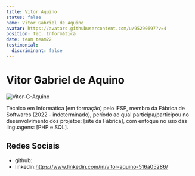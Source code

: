 ```yaml
---
title: Vitor Aquino
status: false
name: Vitor Gabriel de Aquino
avatar: https://avatars.githubusercontent.com/u/95290697?v=4
position: Tec. Informática
date: team team22
testimonial:
  discriminant: false
---
```

# Vitor Gabriel de Aquino

![Vitor-G-Aquino](https://avatars.githubusercontent.com/u/95290697?v=4)

Técnico em Informática [em formação] pelo IFSP, membro da Fábrica de Softwares (2022 - indeterminado), período ao qual participa/participou no desenvolvimento dos projetos: [site da Fábrica], com enfoque no uso das linguagens: [PHP e SQL].

## Redes Sociais

- github:
- linkedin:https://www.linkedin.com/in/vitor-aquino-516a05286/
